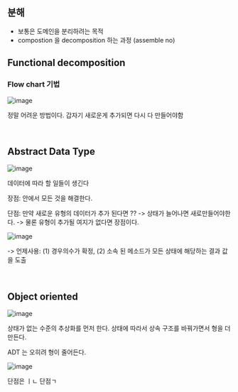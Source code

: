 ## 분해
- 보통은 도메인을 분리하려는 목적
- compostion 을 decomposition 하는 과정 (assemble no)


## Functional decomposition
### Flow chart 기법
![image](https://user-images.githubusercontent.com/60383031/213876809-c5309f4e-2da3-42b6-a0e1-b13233f3de3d.png)

정말 어려운 방법이다. 갑자기 새로운게 추가되면 다시 다 만들어야함

<br>

## Abstract Data Type
![image](https://user-images.githubusercontent.com/60383031/213877682-2d6eabba-7c98-4267-8661-c7589a976975.png)



데이터에 따라 할 일들이 생긴다

장점: 안에서 모든 것을 해결한다.

단점: 만약 새로운 유형의 데이터가 추가 된다면 ?? -> 상태가 늘어나면 새로만들어야한다. -> 물론 유형이 추가될 여지가 없다면 장점이다.

![image](https://user-images.githubusercontent.com/60383031/213877773-f0713e61-af2e-4fed-8e21-86ce58ae0050.png)


-> 언제사용: (1) 경우의수가 확정, (2) 소속 된 메소드가 모든 상태에 해당하는 결과 값을 도출

<br>

## Object oriented
![image](https://user-images.githubusercontent.com/60383031/213881428-4180479d-f96c-410b-9f72-a2fbf2ca3a54.png)


상태가 없는 수준의 추상화를 먼저 한다. 상태에 따라서 상속 구조를 바꿔가면서 형을 더 만든다.

ADT 는 오히려 형이 줄어든다.

![image](https://user-images.githubusercontent.com/60383031/213881599-fcd097b6-0321-4b07-a0f8-dbf8051e0eaf.png)

단점은 ㅣㄴ
단점ㄱ
